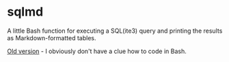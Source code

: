# sqlmd

A little Bash function for executing a SQL(ite3) query and printing the results as Markdown-formatted tables.


[Old version](https://gist.github.com/dannguyen/0e6bfa466dec22d198b958059e1947b3) - I obviously don't have a clue how to code in Bash.
